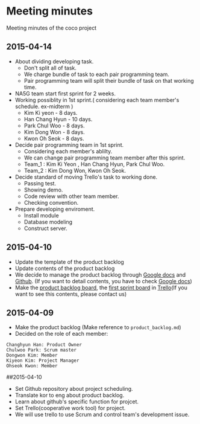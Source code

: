 # Meeting minutes
Meeting minutes of the coco project


## 2015-04-14

* About dividing developing task.
  * Don't split all of task.
  * We charge bundle of task to each pair programming team.
  * Pair programming team will split their bundle of task on that working time.
* NA5G team start first sprint for 2 weeks.
* Working possiblity in 1st sprint.( considering each team member's schedule. ex-midterm )
  * Kim Ki yeon - 8 days.
  * Han Chang Hyun - 10 days.
  * Park Chul Woo - 8 days.
  * Kim Dong Won - 8 days.
  * Kwon Oh Seok - 8 days.
* Decide pair programming team in 1st sprint.
  * Considering each member's ablilty.
  * We can change pair programming team member after this sprint.
  * Team_1 : Kim Ki Yeon , Han Chang Hyun, Park Chul Woo.
  * Team_2 : Kim Dong Won, Kwon Oh Seok.
* Decide standard of moving Trello's task to working done.
  * Passing test.
  * Showing demo.
  * Code review with other team member.
  * Checking convention.
* Prepare developing enviroment.
  * Install module
  * Database modeling
  * Construct server.


## 2015-04-10
* Update the template of the product backlog
* Update contents of the product backlog
* We decide to manage the product backlog through [Google docs](https://docs.google.com/spreadsheets/d/1ktsJLmZtk594j-XZ8zrR0dz6zykZ7b6jZEFfbsdldeU/edit#gid=1984966324) and [Github](https://github.com/NA5G/coco-doc-meeting-minutes/blob/master/product_backlog.md). (If you want to detail contents, you have to check [Google docs](https://docs.google.com/spreadsheets/d/1ktsJLmZtk594j-XZ8zrR0dz6zykZ7b6jZEFfbsdldeU/edit#gid=1984966324))
* Make the [product backlog board](https://trello.com/b/n2dfuj93/product-backlog), the [first sprint board](https://trello.com/b/MVtuL4j5/sprint) in [Trello](https://trello.com/)(If you want to see this contents, please contact us)

## 2015-04-09
* Make the product backlog (Make reference to `product_backlog.md`)
* Decided on the role of each member:
```
Changhyun Han: Product Owner
Chulwoo Park: Scrum master
Dongwon Kim: Member
Kiyeon Kim: Project Manager
Ohseok Kwon: Member
```

##2015-04-10
* Set Github repository about project scheduling.
* Translate kor to eng about product backlog.
* Learn about github's specific function for projcet.
* Set Trello(cooperative work tool) for project.
* We will use trello to use Scrum and control team's development issue.
